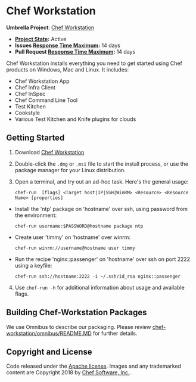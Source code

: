 # Chef Workstation


**Umbrella Project**: [Chef Workstation](https://github.com/chef/chef-oss-practices/blob/master/projects/chef-workstation.md)

* **[Project State](https://github.com/chef/chef-oss-practices/blob/master/repo-management/repo-states.md):** Active
* **Issues [Response Time Maximum](https://github.com/chef/chef-oss-practices/blob/master/repo-management/repo-states.md):** 14 days
* **Pull Request [Response Time Maximum](https://github.com/chef/chef-oss-practices/blob/master/repo-management/repo-states.md):** 14 days

Chef Workstation installs everything you need to get started using Chef products on Windows, Mac and Linux. It includes:

* Chef Workstation App
* Chef Infra Client
* Chef InSpec
* Chef Command Line Tool
* Test Kitchen
* Cookstyle
* Various Test Kitchen and Knife plugins for clouds

## Getting Started

1. Download [Chef Workstation](https://downloads.chef.io/chef-workstation)

2. Double-click the `.dmg` or `.msi` file to start the install process, or use the package manager for your Linux distribution.

3. Open a terminal, and try out an ad-hoc task. Here's the general usage:

    `chef-run  [flags] <Target host|IP|SSH|WinRM> <Resource> <Resource Name> [properties]`

  * Install the 'ntp' package on 'hostname' over ssh, using password from the environment:

    `chef-run username:$PASSWORD@hostname package ntp`

  * Create user 'timmy' on 'hostname' over winrm:

    `chef-run winrm://username@hostname user timmy`

  * Run the recipe 'nginx::passenger' on 'hostname' over ssh on port 2222 using a keyfile:

    `chef-run ssh://hostname:2222 -i ~/.ssh/id_rsa nginx::passenger`

4. Use `chef-run -h` for additional information about usage and available flags.

## Building Chef-Workstation Packages

We use Omnibus to describe our packaging. Please review [chef-workstation/omnibus/README.MD](https://github.com/chef/chef-workstation/tree/master/omnibus) for further details.

## Copyright and License

Code released under the [Apache license](LICENSE). Images and any trademarked content are Copyright 2018 by [Chef Software, Inc.](https://www.chef.io).
